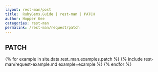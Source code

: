 ```yaml
---
layout: rest-man/post
title:  RubyGems.Guide | rest-man | PATCH
author: Hopper Gee
categories: rest-man
permalink: /rest-man/request/patch
---
```


<div class="post">
  <h2 class="title">PATCH</h2>

  {% for example in site.data.rest_man.examples.patch %}
    {% include rest-man/request-example.md example=example %}
  {% endfor %}
</div>
